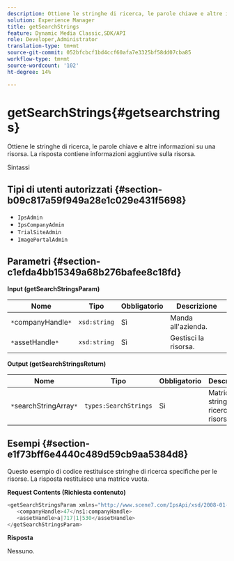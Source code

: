```yaml
---
description: Ottiene le stringhe di ricerca, le parole chiave e altre informazioni su una risorsa. La risposta contiene informazioni aggiuntive sulla risorsa.
solution: Experience Manager
title: getSearchStrings
feature: Dynamic Media Classic,SDK/API
role: Developer,Administrator
translation-type: tm+mt
source-git-commit: 052bfcbcf1bd4ccf60afa7e3325bf58dd07cba85
workflow-type: tm+mt
source-wordcount: '102'
ht-degree: 14%

---
```



# getSearchStrings{#getsearchstrings}

Ottiene le stringhe di ricerca, le parole chiave e altre informazioni su una risorsa. La risposta contiene informazioni aggiuntive sulla risorsa.

Sintassi

## Tipi di utenti autorizzati {#section-b09c817a59f949a28e1c029e431f5698}

* `IpsAdmin`
* `IpsCompanyAdmin`
* `TrialSiteAdmin`
* `ImagePortalAdmin`

## Parametri {#section-c1efda4bb15349a68b276bafee8c18fd}

**Input (getSearchStringsParam)**

| Nome | Tipo | Obbligatorio | Descrizione |
|---|---|---|---|
| `*`companyHandle`*` | `xsd:string` | Sì | Manda all&#39;azienda. |
| `*`assetHandle`*` | `xsd:string` | Sì | Gestisci la risorsa. |

**Output (getSearchStringsReturn)**

| Nome | Tipo | Obbligatorio | Descrizione |
|---|---|---|---|
| `*`searchStringArray`*` | `types:SearchStrings` | Sì | Matrice di stringhe di ricerca delle risorse. |

## Esempi {#section-e1f73bff6e4440c489d59cb9aa5384d8}

Questo esempio di codice restituisce stringhe di ricerca specifiche per le risorse. La risposta restituisce una matrice vuota.

**Request Contents (Richiesta contenuto)**

```java
<getSearchStringsParam xmlns="http://www.scene7.com/IpsApi/xsd/2008-01-15">
   <companyHandle>47</ns1:companyHandle>
   <assetHandle>a|717|1|530</assetHandle>
</getSearchStringsParam>
```

**Risposta**

Nessuno.
